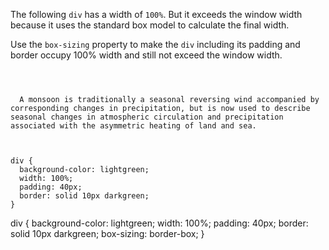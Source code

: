 The following `div` has a width of `100%`.
But it exceeds the window width
because it uses the standard box model
to calculate the final width.

Use the `box-sizing` property to make the `div`
including its padding and border occupy 100% width and
still not exceed the window width.

<codeblock language="css" type="exercise" testMode="fixedInput">
<code>
<panel language="html">
<div>
  A monsoon is traditionally a seasonal reversing wind accompanied by corresponding changes in precipitation, but is now used to describe seasonal changes in atmospheric circulation and precipitation associated with the asymmetric heating of land and sea.
</div>
</panel>
<panel language="css">
div {
  background-color: lightgreen;
  width: 100%;
  padding: 40px;
  border: solid 10px darkgreen;
}
</panel>
</code>

<solution>
div {
  background-color: lightgreen;
  width: 100%;
  padding: 40px;
  border: solid 10px darkgreen;
  box-sizing: border-box;
}
</solution>
</codeblock>